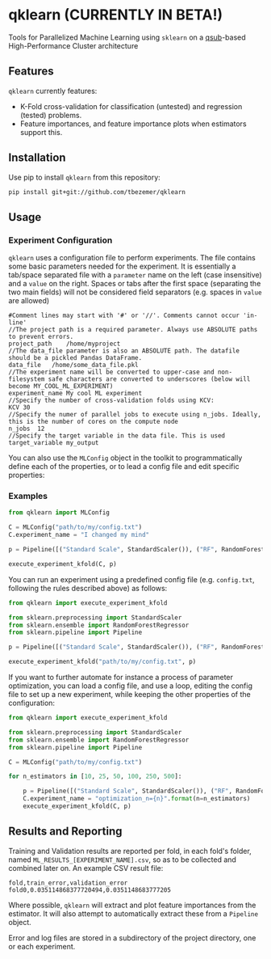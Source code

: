 # qklearn (CURRENTLY IN BETA!)
Tools for Parallelized Machine Learning using `sklearn` on a [qsub](http://pubs.opengroup.org/onlinepubs/009696799/utilities/qsub.html)-based High-Performance Cluster architecture

## Features
`qklearn` currently features:
- K-Fold cross-validation for classification (untested) and regression (tested) problems.
- Feature importances, and feature importance plots when estimators support this.

## Installation
Use pip to install `qklearn` from this repository:
```bash
pip install git+git://github.com/tbezemer/qklearn
```

## Usage
### Experiment Configuration
`qklearn` uses a configuration file to perform experiments. The file contains some basic parameters needed for the experiment.
It is essentially a tab/space separated file with a `parameter` name on the left (case insensitive) and a `value` on the right.
Spaces or tabs after the first space (separating the two main fields) will not be considered field separators (e.g. spaces in `value` are allowed)

```
#Comment lines may start with '#' or '//'. Comments cannot occur 'in-line'
//The project path is a required parameter. Always use ABSOLUTE paths to prevent errors.
project_path	/home/myproject
//The data_file parameter is also an ABSOLUTE path. The datafile should be a pickled Pandas DataFrame.
data_file	/home/some_data_file.pkl
//The experiment name will be converted to upper-case and non-filesystem safe characters are converted to underscores (below will become MY_COOL_ML_EXPERIMENT)
experiment_name	My cool ML experiment
//Specify the number of cross-validation folds using KCV:
KCV	30
//Specify the numer of parallel jobs to execute using n_jobs. Ideally, this is the number of cores on the compute node
n_jobs	12
//Specify the target variable in the data file. This is used
target_variable	my_output
```

You can also use the `MLConfig` object in the toolkit to programmatically define each of the properties, or to lead a config file and edit specific properties:

### Examples
```python
from qklearn import MLConfig

C = MLConfig("path/to/my/config.txt")
C.experiment_name = "I changed my mind"

p = Pipeline([("Standard Scale", StandardScaler()), ("RF", RandomForestRegressor(n_estimators=30))])

execute_experiment_kfold(C, p)

```

You can run an experiment using a predefined config file (e.g. `config.txt`, following the rules described above) as follows:

```python
from qklearn import execute_experiment_kfold

from sklearn.preprocessing import StandardScaler
from sklearn.ensemble import RandomForestRegressor
from sklearn.pipeline import Pipeline

p = Pipeline([("Standard Scale", StandardScaler()), ("RF", RandomForestRegressor(n_estimators=30))])

execute_experiment_kfold("path/to/my/config.txt", p)
```

If you want to further automate for instance a process of parameter optimization, you can load a config file, and use a loop, editing the config file to set up a new experiment, while keeping the other properties of the configuration:

```python
from qklearn import execute_experiment_kfold

from sklearn.preprocessing import StandardScaler
from sklearn.ensemble import RandomForestRegressor
from sklearn.pipeline import Pipeline

C = MLConfig("path/to/my/config.txt")

for n_estimators in [10, 25, 50, 100, 250, 500]:

	p = Pipeline([("Standard Scale", StandardScaler()), ("RF", RandomForestRegressor(n_estimators=n_estimators))])
	C.experiment_name = "optimization_n={n}".format(n=n_estimators)
	execute_experiment_kfold(C, p)


```

## Results and Reporting

Training and Validation results are reported per fold, in each fold's folder, named `ML_RESULTS_[EXPERIMENT_NAME].csv`, so as to be collected and combined later on.
An example CSV result file:
```csv
fold,train_error,validation_error
fold0,0.035114868377720494,0.0351148683777205
```

Where possible, `qklearn` will extract and plot feature importances from the estimator. It will also attempt to automatically extract these from a `Pipeline` object.

Error and log files are stored in a subdirectory of the project directory, one or each experiment.